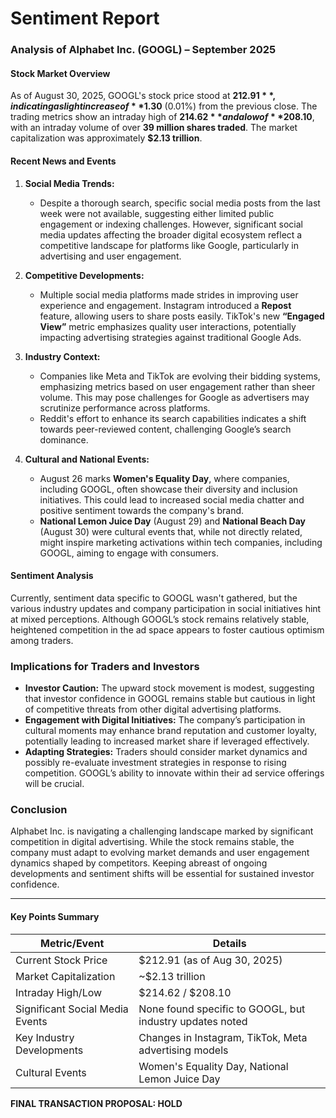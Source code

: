 # Sentiment Report

### Analysis of Alphabet Inc. (GOOGL) – September 2025

#### Stock Market Overview
As of August 30, 2025, GOOGL's stock price stood at **$212.91**, indicating a slight increase of **$1.30** (0.01%) from the previous close. The trading metrics show an intraday high of **$214.62** and a low of **$208.10**, with an intraday volume of over **39 million shares traded**. The market capitalization was approximately **$2.13 trillion**.

#### Recent News and Events
1. **Social Media Trends:** 
   - Despite a thorough search, specific social media posts from the last week were not available, suggesting either limited public engagement or indexing challenges. However, significant social media updates affecting the broader digital ecosystem reflect a competitive landscape for platforms like Google, particularly in advertising and user engagement.

2. **Competitive Developments:**
   - Multiple social media platforms made strides in improving user experience and engagement. Instagram introduced a **Repost** feature, allowing users to share posts easily. TikTok's new **“Engaged View”** metric emphasizes quality user interactions, potentially impacting advertising strategies against traditional Google Ads.

3. **Industry Context:**
   - Companies like Meta and TikTok are evolving their bidding systems, emphasizing metrics based on user engagement rather than sheer volume. This may pose challenges for Google as advertisers may scrutinize performance across platforms.
   - Reddit's effort to enhance its search capabilities indicates a shift towards peer-reviewed content, challenging Google’s search dominance.

4. **Cultural and National Events:** 
   - August 26 marks **Women's Equality Day**, where companies, including GOOGL, often showcase their diversity and inclusion initiatives. This could lead to increased social media chatter and positive sentiment towards the company's brand.
   - **National Lemon Juice Day** (August 29) and **National Beach Day** (August 30) were cultural events that, while not directly related, might inspire marketing activations within tech companies, including GOOGL, aiming to engage with consumers.

#### Sentiment Analysis
Currently, sentiment data specific to GOOGL wasn't gathered, but the various industry updates and company participation in social initiatives hint at mixed perceptions. Although GOOGL’s stock remains relatively stable, heightened competition in the ad space appears to foster cautious optimism among traders.

### Implications for Traders and Investors
- **Investor Caution:** The upward stock movement is modest, suggesting that investor confidence in GOOGL remains stable but cautious in light of competitive threats from other digital advertising platforms.
- **Engagement with Digital Initiatives:** The company’s participation in cultural moments may enhance brand reputation and customer loyalty, potentially leading to increased market share if leveraged effectively.
- **Adapting Strategies:** Traders should consider market dynamics and possibly re-evaluate investment strategies in response to rising competition. GOOGL’s ability to innovate within their ad service offerings will be crucial.

### Conclusion
Alphabet Inc. is navigating a challenging landscape marked by significant competition in digital advertising. While the stock remains stable, the company must adapt to evolving market demands and user engagement dynamics shaped by competitors. Keeping abreast of ongoing developments and sentiment shifts will be essential for sustained investor confidence.

---

#### Key Points Summary

| Metric/Event                     | Details                                                    |
|----------------------------------|-----------------------------------------------------------|
| Current Stock Price              | $212.91 (as of Aug 30, 2025)                             |
| Market Capitalization             | ~$2.13 trillion                                          |
| Intraday High/Low                | $214.62 / $208.10                                        |
| Significant Social Media Events   | None found specific to GOOGL, but industry updates noted |
| Key Industry Developments         | Changes in Instagram, TikTok, Meta advertising models    |
| Cultural Events                   | Women's Equality Day, National Lemon Juice Day            |

**FINAL TRANSACTION PROPOSAL: HOLD**
